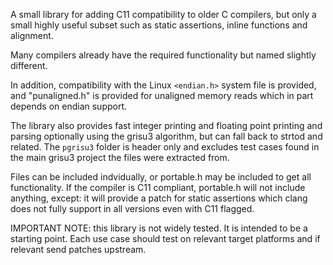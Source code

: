 A small library for adding C11 compatibility to older C compilers, but
only a small highly useful subset such as static assertions, inline
functions and alignment.

Many compilers already have the required functionality but named
slightly different.

In addition, compatibility with the Linux `<endian.h>` system file is
provided, and "punaligned.h" is provided for unaligned memory reads
which in part depends on endian support.

The library also provides fast integer printing and floating point
printing and parsing optionally using the grisu3 algorithm, but can fall
back to strtod and related. The `pgrisu3` folder is header only and
excludes test cases found in the main grisu3 project the files were
extracted from.

Files can be included indvidually, or portable.h may be included to get
all functionality. If the compiler is C11 compliant, portable.h will not
include anything, except: it will provide a patch for static assertions
which clang does not fully support in all versions even with C11 flagged.

IMPORTANT NOTE: this library is not widely tested. It is intended to be
a starting point. Each use case should test on relevant target platforms
and if relevant send patches upstream.
